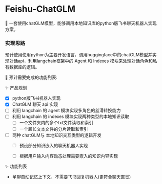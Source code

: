 # Feishu-ChatGLM
🍎 一套使用chatGLM模型，能够调用本地知识库的python版飞书聊天机器人实现方案。  

### 实现思路  
预计使用使用python为主要开发语言，调用huggingface中的chatGLM模型并实现对话api，利用langchain框架中的 Agent 和 Indexes 模块来处理对话角色和私有数据库的逻辑。

🚀 预计需要完成的功能列表:

✨ 产品规划

- [X] python版飞书机器人实现  
- [X] ChatGLM 聊天 api 实现  
- [ ] 利用 langchain 的 agent 模块实现多角色的丝滑转换能力  
- [ ] 利用 langchain 的 indexes 模块实现两种类型的本地知识读取  
  - [ ] 一个文件夹内的多个txt文件读取和索引  
  - [ ] 一个超长文本文件的分片读取和索引  
- [ ] 两种 chatGLM与 本地知识交互类型的逻辑开发  
  - [ ] 预设部分知识嵌入的聊天机器人实现  
  - [ ] 根据用户输入内容动态处理需要嵌入的知识内容实现  


✨ 功能列表
- 单聊自动记忆上下文，不需要飞书回复机器人(更符合聊天直觉) 